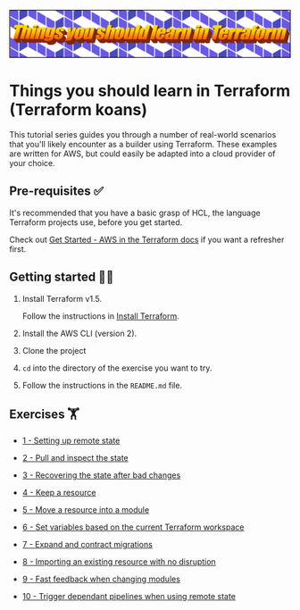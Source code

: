 ![Things you should learn in Terraform](./assets/logo.png)

# Things you should learn in Terraform (Terraform koans)

This tutorial series guides you through a number of real-world scenarios that
you'll likely encounter as a builder using Terraform. These examples are
written for AWS, but could easily be adapted into a cloud provider of your
choice.

## Pre-requisites ✅

It's recommended that you have a basic grasp of HCL, the language Terraform
projects use, before you get started.

Check out [Get Started - AWS in the Terraform docs] if you want a refresher
first.

[Get Started - AWS in the Terraform docs]: https://developer.hashicorp.com/terraform/tutorials/aws-get-started

## Getting started 👩‍💻

1. Install Terraform v1.5.

   Follow the instructions in [Install Terraform].

2. Install the AWS CLI (version 2).

3. Clone the project

4. `cd` into the directory of the exercise you want to try.

5. Follow the instructions in the `README.md` file.

[Install Terraform]: https://developer.hashicorp.com/terraform/downloads?product_intent=terraform

## Exercises 🏋️

* [1 - Setting up remote state]

* [2 - Pull and inspect the state]

* [3 - Recovering the state after bad changes]

* [4 - Keep a resource]

* [5 - Move a resource into a module]

* [6 - Set variables based on the current Terraform workspace]

* [7 - Expand and contract migrations]

* [8 - Importing an existing resource with no disruption]

* [9 - Fast feedback when changing modules]

* [10 - Trigger dependant pipelines when using remote state]

[1 - Setting up remote state]: ./exercises/01_setting-up-remote-state/README.md

[2 - Pull and inspect the state]: ./exercises/02_pull-and-inspect-state/README.md

[3 - Recovering the state after bad changes]: ./exercises/03_recovering-the-state-after-bad-changes/README.md

[4 - Keep a resource]: ./exercises/04_keep-a-resource/README.md

[5 - Move a resource into a module]: ./exercises/05_move-a-resource-into-a-module/README.md

[6 - Set variables based on the current Terraform workspace]: ./exercises/06_set-variables-based-on-the-current-workspace/README.md

[7 - Expand and contract migrations]: ./exercises/07_expand-contract-migrations/README.md

[8 - Importing an existing resource with no disruption]: ./exercises/08_import-existing-resources-no-disruption/README.md

[9 - Fast feedback when changing modules]: ./exercises/09_fast-feedback-changing-modules/README.md

[10 - Trigger dependant pipelines when using remote state]: ./exercises/10_trigger-dependant-pipelines-remote-state/README.md
